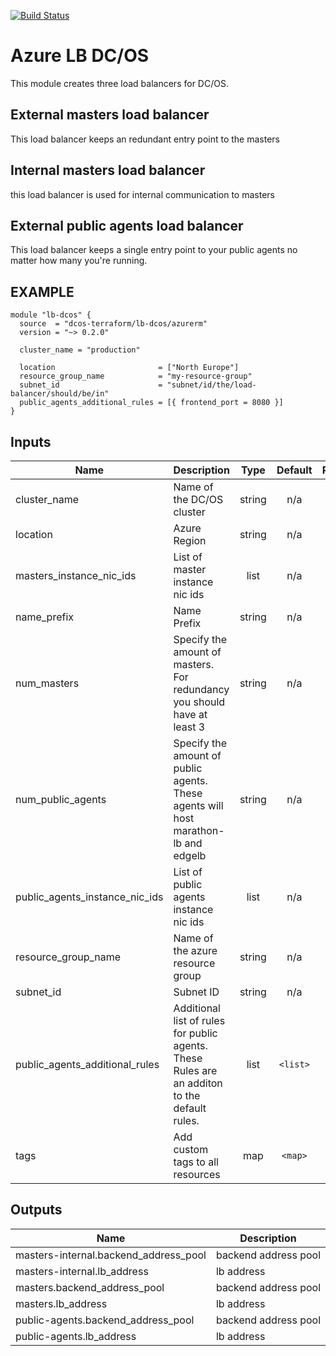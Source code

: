 [![Build Status](https://jenkins-terraform.mesosphere.com/service/dcos-terraform-jenkins/buildStatus/icon?job=dcos-terraform%2Fterraform-azurerm-lb-dcos%2Fsupport%252F0.2.x)](https://jenkins-terraform.mesosphere.com/service/dcos-terraform-jenkins/job/dcos-terraform/job/terraform-azurerm-lb-dcos/job/support%252F0.2.x/)

Azure LB DC/OS
============
This module creates three load balancers for DC/OS.

External masters load balancer
------------------------------
This load balancer keeps an redundant entry point to the masters

Internal masters load balancer
------------------------------
this load balancer is used for internal communication to masters

External public agents load balancer
------------------------------------
This load balancer keeps a single entry point to your public agents no matter how many you're running.

EXAMPLE
-------

```hcl
module "lb-dcos" {
  source  = "dcos-terraform/lb-dcos/azurerm"
  version = "~> 0.2.0"

  cluster_name = "production"

  location                       = ["North Europe"]
  resource_group_name            = "my-resource-group"
  subnet_id                      = "subnet/id/the/load-balancer/should/be/in"
  public_agents_additional_rules = [{ frontend_port = 8080 }]
}
```

## Inputs

| Name | Description | Type | Default | Required |
|------|-------------|:----:|:-----:|:-----:|
| cluster\_name | Name of the DC/OS cluster | string | n/a | yes |
| location | Azure Region | string | n/a | yes |
| masters\_instance\_nic\_ids | List of master instance nic ids | list | n/a | yes |
| name\_prefix | Name Prefix | string | n/a | yes |
| num\_masters | Specify the amount of masters. For redundancy you should have at least 3 | string | n/a | yes |
| num\_public\_agents | Specify the amount of public agents. These agents will host marathon-lb and edgelb | string | n/a | yes |
| public\_agents\_instance\_nic\_ids | List of public agents instance nic ids | list | n/a | yes |
| resource\_group\_name | Name of the azure resource group | string | n/a | yes |
| subnet\_id | Subnet ID | string | n/a | yes |
| public\_agents\_additional\_rules | Additional list of rules for public agents. These Rules are an additon to the default rules. | list | `<list>` | no |
| tags | Add custom tags to all resources | map | `<map>` | no |

## Outputs

| Name | Description |
|------|-------------|
| masters-internal.backend\_address\_pool | backend address pool |
| masters-internal.lb\_address | lb address |
| masters.backend\_address\_pool | backend address pool |
| masters.lb\_address | lb address |
| public-agents.backend\_address\_pool | backend address pool |
| public-agents.lb\_address | lb address |

